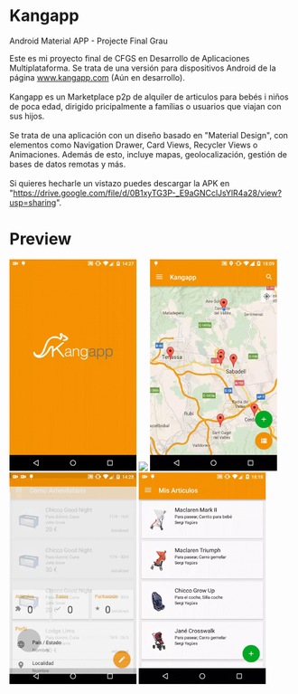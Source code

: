 # Kangapp
Android Material APP - Projecte Final Grau

Este es mi proyecto final de CFGS en Desarrollo de Aplicaciones Multiplataforma. Se trata de una versión para dispositivos Android de la página www.kangapp.com (Aún en desarrollo).
<br/><br/>
Kangapp es un Marketplace p2p de alquiler de articulos para bebés i niños de poca edad, dirigido pricipalmente a famílias o usuarios que viajan con sus hijos.
<br/><br/>
Se trata de una aplicación con un diseño basado en "Material Design", con elementos como Navigation Drawer, Card Views, Recycler Views o Animaciones.
Además de esto, incluye mapas, geolocalización, gestión de bases de datos remotas y más.
<br/><br/>
Si quieres hecharle un vistazo puedes descargar la APK en "https://drive.google.com/file/d/0B1xyTG3P-_E9aGNCclJsYlR4a28/view?usp=sharing".
<br/>
# Preview
<IMG width="225" src="https://github.com/syagues/Kangapp/blob/master/readme/Kangapp_cap1.gif"/>
<IMG width="225" src="https://github.com/syagues/Kangapp/blob/master/readme/Kangapp_cap2.gif"/>
<IMG width="225" src="https://github.com/syagues/Kangapp/blob/master/readme/Kangapp_cap3.gif"/>
<br/>
<IMG width="225" src="https://github.com/syagues/Kangapp/blob/master/readme/Kangapp_cap4.gif"/>
<IMG width="225" src="https://github.com/syagues/Kangapp/blob/master/readme/Kangapp_cap5.gif"/>
